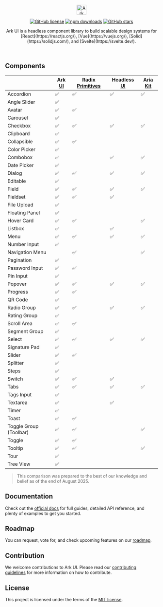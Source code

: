 <p align="center"><a href="https://github.com/chakra-ui/ark"><img src="https://ark-ui.com/images/ark-logo-on-brand.svg" alt="Ark UI" height="32" /></a></p>
<p align="center">
<a href="https://github.com/chakra-ui/ark/blob/main/LICENSE"><img src="https://img.shields.io/npm/l/@ark-ui/react?style=for-the-badge" alt="GitHub license" /></a>
<a href="https://www.npmjs.com/package/@ark-ui/react"><img src="https://img.shields.io/npm/dm/@zag-js/react?style=for-the-badge" alt="npm downloads" /></a>
<a href="https://github.com/chakra-ui/ark/"><img src="https://img.shields.io/github/stars/chakra-ui/ark?logo=github&style=for-the-badge" alt="GitHub stars" /></a>
</p>
<p align="center">
Ark UI is a headless component library to build scalable design systems for [React](https://reactjs.org/),
[Vue](https://vuejs.org/), [Solid](https://solidjs.com/), and [Svelte](https://svelte.dev/).
</p>
<br />

## Components

|               | [Ark UI](https://ark-ui.com) | [Radix Primitives](https://www.radix-ui.com/primitives) | [Headless UI](https://headlessui.com/) | [Aria Kit](https://ariakit.org) |
| ---------------------- | ---------------------------- | ------------------------------------------------------- | -------------------------------------- | ------------------------------- |
| Accordion              | ✅                           | ✅                                                      | ✅                                     | ✅                              |
| Angle Slider           | ✅                           |                                                         |                                        |                                 |
| Avatar                 | ✅                           | ✅                                                      |                                        |                                 |
| Carousel               | ✅                           |                                                         |                                        |                                 |
| Checkbox               | ✅                           | ✅                                                      | ✅                                     | ✅                              |
| Clipboard              | ✅                           |                                                         |                                        |                                 |
| Collapsible            | ✅                           | ✅                                                      |                                        |                                 |
| Color Picker           | ✅                           |                                                         |                                        |                                 |
| Combobox               | ✅                           |                                                         | ✅                                     | ✅                              |
| Date Picker            | ✅                           |                                                         |                                        |                                 |
| Dialog                 | ✅                           | ✅                                                      | ✅                                     | ✅                              |
| Editable               | ✅                           |                                                         |                                        |                                 |
| Field                  | ✅                           | ✅                                                      | ✅                                     | ✅                              |
| Fieldset               | ✅                           | ✅                                                      | ✅                                     |                                 |
| File Upload            | ✅                           |                                                         |                                        |                                 |
| Floating Panel         | ✅                           |                                                         |                                        |                                 |
| Hover Card             | ✅                           | ✅                                                      |                                        | ✅                              |
| Listbox                | ✅                           |                                                         | ✅                                     |                                 |
| Menu                   | ✅                           | ✅                                                      | ✅                                     | ✅                              |
| Number Input           | ✅                           |                                                         |                                        |                                 |
| Navigation Menu        |                              | ✅                                                      |                                        | ✅                              |
| Pagination             | ✅                           |                                                         |                                        |                                 |
| Password Input         | ✅                           | ✅                                                      |                                        |                                 |
| Pin Input              | ✅                           |                                                         |                                        |                                 |
| Popover                | ✅                           | ✅                                                      | ✅                                     | ✅                              |
| Progress               | ✅                           | ✅                                                      |                                        |                                 |
| QR Code                | ✅                           |                                                         |                                        |                                 |
| Radio Group            | ✅                           | ✅                                                      | ✅                                     | ✅                              |
| Rating Group           | ✅                           |                                                         |                                        |                                 |
| Scroll Area            | ✅                           | ✅                                                      |                                        |                                 |
| Segment Group          | ✅                           |                                                         |                                        |                                 |
| Select                 | ✅                           | ✅                                                      | ✅                                     | ✅                              |
| Signature Pad          | ✅                           |                                                         |                                        |                                 |
| Slider                 | ✅                           | ✅                                                      |                                        |                                 |
| Splitter               | ✅                           |                                                         |                                        |                                 |
| Steps                  | ✅                           |                                                         |                                        |                                 |
| Switch                 | ✅                           | ✅                                                      | ✅                                     |                                 |
| Tabs                   | ✅                           | ✅                                                      | ✅                                     | ✅                              |
| Tags Input             | ✅                           |                                                         |                                        |                                 |
| Textarea               | ✅                           |                                                         | ✅                                     |                                 |
| Timer                  | ✅                           |                                                         |                                        |                                 |
| Toast                  | ✅                           | ✅                                                      |                                        |                                 |
| Toggle Group (Toolbar) | ✅                           | ✅                                                      |                                        | ✅                              |
| Toggle                 | ✅                           | ✅                                                      |                                        |                                 |
| Tooltip                | ✅                           | ✅                                                      |                                        | ✅                              |
| Tour                   | ✅                           |                                                         |                                        |                                 |
| Tree View              | ✅                           |                                                         |                                        |                                 |


>This comparison was prepared to the best of our knowledge and belief as of the end of August 2025.

## Documentation

Check out the [official docs](https://ark-ui.com/) for full guides, detailed API reference, and plenty of examples to
get you started.

## Roadmap

You can request, vote for, and check upcoming features on our [roadmap](https://ark-ui.canny.io/).

## Contribution

We welcome contributions to Ark UI. Please read our
[contributing guidelines](https://github.com/chakra-ui/ark/blob/main/CONTRIBUTING.md) for more information on how to
contribute.

## License

This project is licensed under the terms of the [MIT license](https://github.com/chakra-ui/ark/blob/main/LICENSE).
